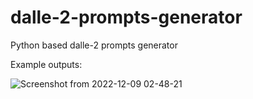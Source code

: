 # dalle-2-prompts-generator
Python based dalle-2 prompts generator



Example outputs:

![Screenshot from 2022-12-09 02-48-21](https://user-images.githubusercontent.com/87833584/206613025-73b5773d-4b18-453c-bb56-93ced1ebfe06.png)
